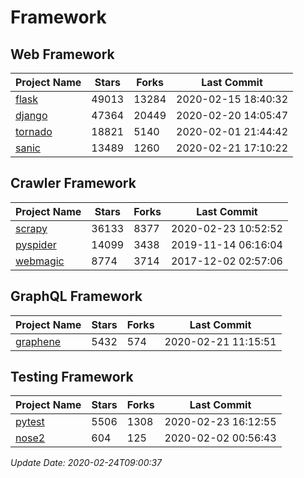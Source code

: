 # Framework

## Web Framework

| Project Name | Stars | Forks | Last Commit |
| ------------ | ----- | ----- | ----------- |
| [flask](https://github.com/pallets/flask) | 49013 | 13284 | 2020-02-15 18:40:32 |
| [django](https://github.com/django/django) | 47364 | 20449 | 2020-02-20 14:05:47 |
| [tornado](https://github.com/tornadoweb/tornado) | 18821 | 5140 | 2020-02-01 21:44:42 |
| [sanic](https://github.com/huge-success/sanic) | 13489 | 1260 | 2020-02-21 17:10:22 |

## Crawler Framework

| Project Name | Stars | Forks | Last Commit |
| ------------ | ----- | ----- | ----------- |
| [scrapy](https://github.com/scrapy/scrapy) | 36133 | 8377 | 2020-02-23 10:52:52 |
| [pyspider](https://github.com/binux/pyspider) | 14099 | 3438 | 2019-11-14 06:16:04 |
| [webmagic](https://github.com/code4craft/webmagic) | 8774 | 3714 | 2017-12-02 02:57:06 |

## GraphQL Framework

| Project Name | Stars | Forks | Last Commit |
| ------------ | ----- | ----- | ----------- |
| [graphene](https://github.com/graphql-python/graphene) | 5432 | 574 | 2020-02-21 11:15:51 |

## Testing Framework

| Project Name | Stars | Forks | Last Commit |
| ------------ | ----- | ----- | ----------- |
| [pytest](https://github.com/pytest-dev/pytest) | 5506 | 1308 | 2020-02-23 16:12:55 |
| [nose2](https://github.com/nose-devs/nose2) | 604 | 125 | 2020-02-02 00:56:43 |

*Update Date: 2020-02-24T09:00:37*